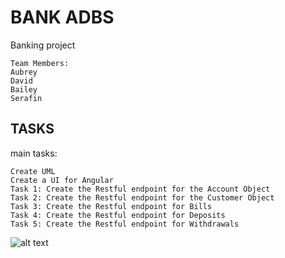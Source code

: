 # BANK ADBS
Banking project

    Team Members:
    Aubrey 
    David 
    Bailey 
    Serafin


## TASKS
main tasks:
 
    Create UML
    Create a UI for Angular
    Task 1: Create the Restful endpoint for the Account Object
    Task 2: Create the Restful endpoint for the Customer Object
    Task 3: Create the Restful endpoint for Bills
    Task 4: Create the Restful endpoint for Deposits
    Task 5: Create the Restful endpoint for Withdrawals







![alt text](https://www.clipartmax.com/png/middle/187-1872669_spongebob-squarepants-mr-krabs-with-money.png)
